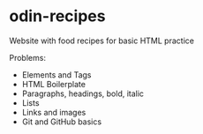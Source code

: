 # odin-recipes
Website with food recipes for basic HTML practice

Problems:
* Elements and Tags
* HTML Boilerplate
* Paragraphs, headings, bold, italic
* Lists
* Links and images
* Git and GitHub basics